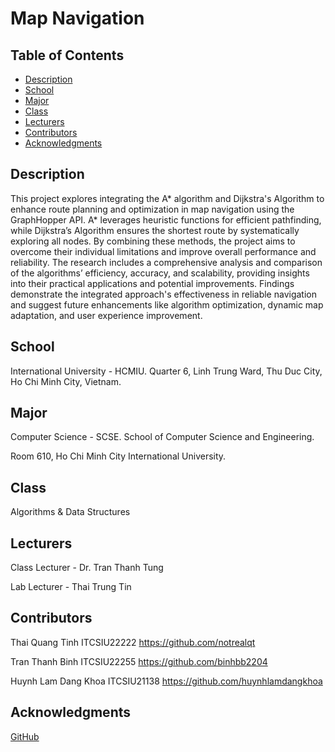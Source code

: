 # Map Navigation

## Table of Contents

- [Description](#description)
- [School](#school)
- [Major](#major)
- [Class](#class)
- [Lecturers](#lecturers)
- [Contributors](#contributors)
- [Acknowledgments](#acknowledgments)

## Description

This project explores integrating the A* algorithm and Dijkstra's Algorithm to enhance route planning and optimization in map navigation using the GraphHopper API. A* leverages heuristic functions for efficient pathfinding, while Dijkstra’s Algorithm ensures the shortest route by systematically exploring all nodes. By combining these methods, the project aims to overcome their individual limitations and improve overall performance and reliability. The research includes a comprehensive analysis and comparison of the algorithms’ efficiency, accuracy, and scalability, providing insights into their practical applications and potential improvements. Findings demonstrate the integrated approach's effectiveness in reliable navigation and suggest future enhancements like algorithm optimization, dynamic map adaptation, and user experience improvement.

## School

International University - HCMIU. Quarter 6, Linh Trung Ward, Thu Duc City, Ho Chi Minh City, Vietnam.

## Major

Computer Science - SCSE. School of Computer Science and Engineering.

Room 610, Ho Chi Minh City International University.

## Class

Algorithms & Data Structures

## Lecturers

Class Lecturer      -   Dr. Tran Thanh Tung

Lab Lecturer        -   Thai Trung Tin                     

## Contributors

Thai Quang Tinh                 ITCSIU22222                 https://github.com/notrealqt

Tran Thanh Binh                 ITCSIU22255                 https://github.com/binhbb2204

Huynh Lam Dang Khoa             ITCSIU21138                 https://github.com/huynhlamdangkhoa

## Acknowledgments

[GitHub](https://www.youtube.com/watch?v=TCtP_JUMHj8&feature=youtu.be)
